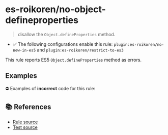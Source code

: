 # es-roikoren/no-object-defineproperties
> disallow the `Object.defineProperties` method.

- ✅ The following configurations enable this rule: `plugin:es-roikoren/no-new-in-es5` and `plugin:es-roikoren/restrict-to-es3`

This rule reports ES5 `Object.defineProperties` method as errors.

## Examples

⛔ Examples of **incorrect** code for this rule:

<eslint-playground type="bad" code="/*eslint es-roikoren/no-object-defineproperties: error */
Object.defineProperties(obj, {})
" />

## 📚 References

- [Rule source](https://github.com/roikoren755/eslint-plugin-es/blob/v0.0.1/src/rules/no-object-defineproperties.ts)
- [Test source](https://github.com/roikoren755/eslint-plugin-es/blob/v0.0.1/tests/src/rules/no-object-defineproperties.ts)
